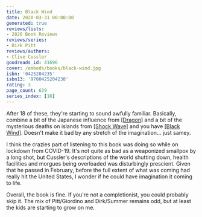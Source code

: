 ```yaml
---
title: Black Wind
date: 2020-03-31 00:00:00
generated: true
reviews/lists:
- 2020 Book Reviews
reviews/series:
- Dirk Pitt
reviews/authors:
- Clive Cussler
goodreads_id: 41696
cover: /embeds/books/black-wind.jpg
isbn: '0425204235'
isbn13: '9780425204238'
rating: 3
page_count: 639
series_index: [18]
---
```

After 18 of these, they're starting to sound awfully familiar. Basically, combine a bit of the Japanese influence from [[Dragon]]() and a bit of the mysterious deaths on islands from [[Shock Wave]]() and you have [[Black Wind]](). Doesn't make it bad by any stretch of the imagination... just samey.  

I think the crazies part of listening to this book was doing so while on lockdown from COVID-19. It's not quite as bad as a weaponized smallpox by a long shot, but Cussler's descriptions of the world shutting down, health facilities and morgues being overloaded was disturbingly prescient. Given that he passed in February, before the full extent of what was coming had really hit the United States, I wonder if he could have imagination it coming to life.  

<!--more-->

Overall, the book is fine. If you're not a completionist, you could probably skip it. The mix of Pitt/Giordino and Dirk/Summer remains odd, but at least the kids are starting to grow on me.